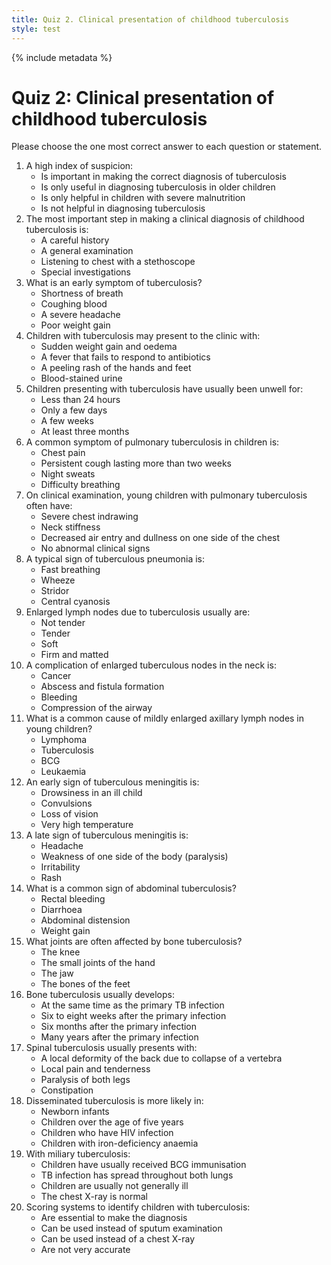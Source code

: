 ```yaml
---
title: Quiz 2. Clinical presentation of childhood tuberculosis
style: test
---
```


{% include metadata %}

# Quiz 2: Clinical presentation of childhood tuberculosis

Please choose the one most correct answer to each question or statement.

1.	A high index of suspicion:
	+	Is important in making the correct diagnosis of tuberculosis
	-	Is only useful in diagnosing tuberculosis in older children
	-	Is only helpful in children with severe malnutrition
	-	Is not helpful in diagnosing tuberculosis
2.	The most important step in making a clinical diagnosis of childhood tuberculosis is:
	+	A careful history
	-	A general examination
	-	Listening to chest with a stethoscope
	-	Special investigations
3.	What is an early symptom of tuberculosis?
	-	Shortness of breath
	-	Coughing blood
	-	A severe headache
	+	Poor weight gain
4.	Children with tuberculosis may present to the clinic with:
	-	Sudden weight gain and oedema
	+	A fever that fails to respond to antibiotics
	-	A peeling rash of the hands and feet
	-	Blood-stained urine
5.	Children presenting with tuberculosis have usually been unwell for:
	-	Less than 24 hours
	-	Only a few days
	+	A few weeks
	-	At least three months
6.	A common symptom of pulmonary tuberculosis in children is:
	-	Chest pain
	+	Persistent cough lasting more than two weeks
	-	Night sweats
	-	Difficulty breathing
7.	On clinical examination, young children with pulmonary tuberculosis often have:
	-	Severe chest indrawing
	-	Neck stiffness
	-	Decreased air entry and dullness on one side of the chest
	+	No abnormal clinical signs
8.	A typical sign of tuberculous pneumonia is:
	+	Fast breathing
	-	Wheeze
	-	Stridor
	-	Central cyanosis
9.	Enlarged lymph nodes due to tuberculosis usually are:
	-	Not tender
	-	Tender
	-	Soft
	+	Firm and matted
10.	A complication of enlarged tuberculous nodes in the neck is:
	-	Cancer
	+	Abscess and fistula formation
	-	Bleeding
	-	Compression of the airway
11.	What is a common cause of mildly enlarged axillary lymph nodes in young children?
	-	Lymphoma
	-	Tuberculosis
	+	BCG
	-	Leukaemia
12.	An early sign of tuberculous meningitis is:
	+	Drowsiness in an ill child
	-	Convulsions
	-	Loss of vision
	-	Very high temperature
13.	A late sign of tuberculous meningitis is:
	-	Headache
	+	Weakness of one side of the body (paralysis)
	-	Irritability
	-	Rash
14.	What is a common sign of abdominal tuberculosis?
	-	Rectal bleeding
	-	Diarrhoea
	+	Abdominal distension
	-	Weight gain
15.	What joints are often affected by bone tuberculosis?
	+	The knee
	-	The small joints of the hand
	-	The jaw
	-	The bones of the feet
16.	Bone tuberculosis usually develops:
	-	At the same time as the primary TB infection
	-	Six to eight weeks after the primary infection
	-	Six months after the primary infection
	+	Many years after the primary infection
17.	Spinal tuberculosis usually presents with:
	-	A local deformity of the back due to collapse of a vertebra
	+	Local pain and tenderness
	-	Paralysis of both legs
	-	Constipation
18.	Disseminated tuberculosis is more likely in:
	-	Newborn infants
	-	Children over the age of five years
	+	Children who have HIV infection
	-	Children with iron-deficiency anaemia
19.	With miliary tuberculosis:
	-	Children have usually received BCG immunisation
	+	TB infection has spread throughout both lungs
	-	Children are usually not generally ill
	-	The chest X-ray is normal
20.	Scoring systems to identify children with tuberculosis:
	-	Are essential to make the diagnosis
	-	Can be used instead of sputum examination
	-	Can be used instead of a chest X-ray
	+	Are not very accurate
